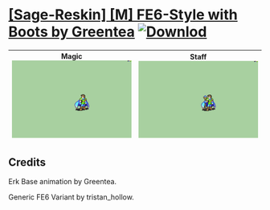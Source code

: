 # [\[Sage-Reskin\] \[M\] FE6-Style with Boots by Greentea](./) [![Downlod](https://img.shields.io/badge/Download--red?style=social&logo=github)](https://minhaskamal.github.io/DownGit/#/home?url=https://github.com/Klokinator/FE-Repo/tree/main/Battle%20Animations%2FMagi%20-%20Nature-Type%2F%5BSage-Reskin%5D%20%5BM%5D%20FE6-Style%20with%20Boots%20by%20Greentea)

| <b>Magic</b><br/><img alt="Magic animation" src="./6.%20Magic/Magic.gif"/> | <b>Staff</b><br/><img alt="Staff animation" src="./7.%20Staff/Staff.gif"/> |
| :---: | :---: |

## Credits

Erk Base animation by Greentea.

Generic FE6 Variant by tristan_hollow. 

